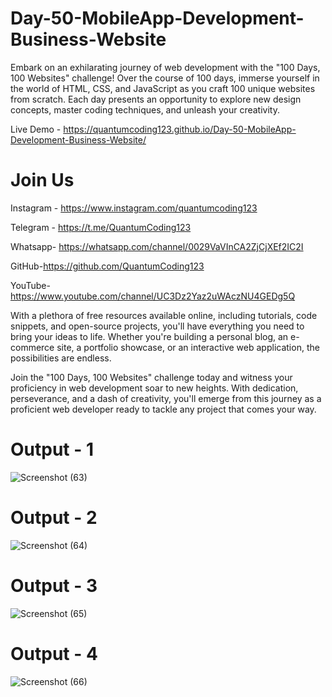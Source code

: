 # Day-50-MobileApp-Development-Business-Website

Embark on an exhilarating journey of web development with the "100 Days, 100 Websites" challenge! Over the course of 100 days, immerse yourself in the world of HTML, CSS, and JavaScript as you craft 100 unique websites from scratch. Each day presents an opportunity to explore new design concepts, master coding techniques, and unleash your creativity.

Live Demo - https://quantumcoding123.github.io/Day-50-MobileApp-Development-Business-Website/

# Join Us

Instagram - https://www.instagram.com/quantumcoding123

Telegram - https://t.me/QuantumCoding123

Whatsapp- https://whatsapp.com/channel/0029VaVInCA2ZjCjXEf2IC2I

GitHub-https://github.com/QuantumCoding123

YouTube-https://www.youtube.com/channel/UC3Dz2Yaz2uWAczNU4GEDg5Q

With a plethora of free resources available online, including tutorials, code snippets, and open-source projects, you'll have everything you need to bring your ideas to life. Whether you're building a personal blog, an e-commerce site, a portfolio showcase, or an interactive web application, the possibilities are endless.

Join the "100 Days, 100 Websites" challenge today and witness your proficiency in web development soar to new heights. With dedication, perseverance, and a dash of creativity, you'll emerge from this journey as a proficient web developer ready to tackle any project that comes your way.

# Output - 1
![Screenshot (63)](https://github.com/QuantumCoding123/Day-50-MobileApp-Development-Business-Website/assets/166281221/b51d1656-a0cc-4d92-a32b-15a3094df6fd)

 
# Output - 2

![Screenshot (64)](https://github.com/QuantumCoding123/Day-50-MobileApp-Development-Business-Website/assets/166281221/31df742f-19a2-46f1-8f82-0a04c929cc21)

# Output - 3

![Screenshot (65)](https://github.com/QuantumCoding123/Day-50-MobileApp-Development-Business-Website/assets/166281221/fd689899-6f10-4f31-89fb-de250e5d9ae6)


# Output - 4

![Screenshot (66)](https://github.com/QuantumCoding123/Day-50-MobileApp-Development-Business-Website/assets/166281221/b8d238c2-08f9-49d2-897d-88d03adbb59b)




